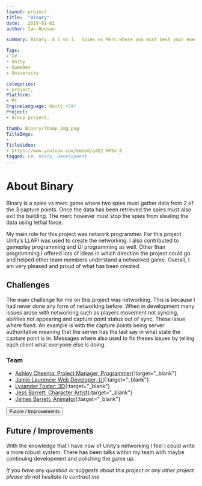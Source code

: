 ```yaml
---
layout: project
title:  "Binary"
date:   2019-01-02 
author: Ian Hudson

summary: Binary. A 2 vs 1.  Spies vs Merc where you must best your enemy.

Tags:
- C#
- Unity
- GameDev
- University

categories:
- project, 
Platform:
- PC
EngineLanguage: Unity (C#)
Project:
- Group project,

thumb: Binary/Thump_img.png
TitleImgs:
-
TitleVideo:
- https://www.youtube.com/embed/g4E2_HKSv_8
tagged: C#, Unity, Development
---
```


# About Binary
Binary is a spies vs merc game where two spies must gather data from 2 of the 3 capture points. Once the data has been retrieved the spies must also exit the building. The merc however must stop the spies from stealing the data using lethal force.

My main role for this project was network programmer. For this project Unity’s LLAPI was used to create the networking. I also contributed to gameplay programming and UI programming as well.
Other than programming I offered lots of ideas in which direction the project could go and helped other team members understand a networked game. Overall, I am very pleased and proud of what has been created.


## Challenges
The main challenge for me on this project was networking. This is because I had never done any form of networking before. When in development many issues arose with networking such as players movement not syncing, abilities not appearing and capture point status out of sync. These issue where fixed. An example is with the capture points being server authoritative meaning that the server has the last say in what state the capture point is in.
Messages where also used to fix theses issues by telling each client what everyone else is doing.

### Team
- [Ashley Cheema: Project Manager, Programmer](https://ashleycheema.github.io){:target="_blank"}
- [Jamie Laurence: Web Developer, UI](http://www.jamielaurence.co.uk){:target="_blank"}
- [Lysander Foster: 3D](https://lysanderfoster.com){:target="_blank"}
- [Jess Barrett: Character Artist](https://jessbarrett96.wixsite.com/website){:target="_blank"}
- [James Barrett: Animator](https://jamesgbarrett.portfoliobox.net){:target="_blank"}

<button type="button" class="btn btn-info" data-toggle="collapse" data-target="#improvments">Future / Improvements</button>
<div id="improvments" class="collapse">
<h2>Future / Improvements</h2>

With the knowledge that I have now of Unity’s networking I feel I could write a more robust system. There has been talks within my team with maybe continuing development and polishing the game up.
</div>
<i>If you have any question or suggests about this project or any other project please do not hesitate to contract me<i/>